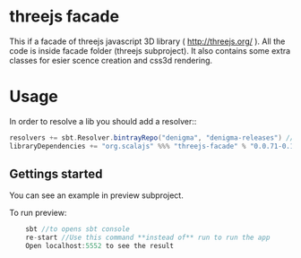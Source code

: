 threejs facade
==============

This if a facade of threejs javascript 3D library ( http://threejs.org/ ). 
All the code is inside facade folder (threejs subproject). 
It also contains some extra classes for esier scence creation and css3d rendering.

Usage
=====

In order to resolve a lib you should add a resolver::
```scala
resolvers += sbt.Resolver.bintrayRepo("denigma", "denigma-releases") //add resolver
libraryDependencies += "org.scalajs" %%% "threejs-facade" % "0.0.71-0.1.5" //add dependency
```

Gettings started
----------------

You can see an example in preview subproject.

To run preview:
```sbt
    sbt //to opens sbt console
    re-start //Use this command **instead of** run to run the app
    Open localhost:5552 to see the result
```
